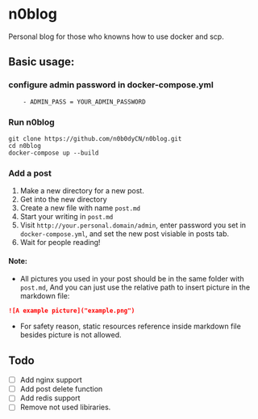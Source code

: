 # n0blog

Personal blog for those who knowns how to use docker and scp.

## Basic usage:

### configure admin password in docker-compose.yml
```
	- ADMIN_PASS = YOUR_ADMIN_PASSWORD
```

### Run n0blog
```
git clone https://github.com/n0b0dyCN/n0blog.git
cd n0blog
docker-compose up --build
```

### Add a post

1. Make a new directory for a new post.
2. Get into the new directory
3. Create a new file with name `post.md`
4. Start your writing in `post.md`
5. Visit `http://your.personal.domain/admin`, enter password you set in `docker-compose.yml`, and set the new post visiable in posts tab.
6. Wait for people reading!

#### Note:
* All pictures you used in your post should be in the same folder with `post.md`, And you can just use the relative path to insert picture in the markdown file:
``` markdown
![A example picture]("example.png")
```
* For safety reason, static resources reference inside markdown file besides picture is not allowed.

## Todo
- [  ] Add nginx support
- [  ] Add post delete function
- [  ] Add redis support
- [  ] Remove not used libiraries.
